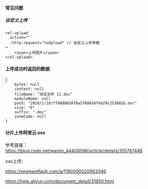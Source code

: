 #### 常见问题

##### 自定义上传

```
<el-upload
  action=""
  :http-request="toUpload" // 自定义上传参数
>
	<span>上传图片</span>
</el-upload>
```

#### 上传成功时返回的数据

```
{
    bytes: null
    content: null
    fileName: "测试文件 12.doc"
    moduleName: null
    path: "2020/1/10/ff8080816f8a5708016f8d29c253001b.doc"
    size: "8"
    suffix: ".doc"
    zoneCode: null
}
```

#### 分片上传阿里云 oss

参考链接： https://blog.csdn.net/weixin_44408598/article/details/105767446

oss上传:

https://segmentfault.com/a/1190000020963346



https://help.aliyun.com/document_detail/31850.html